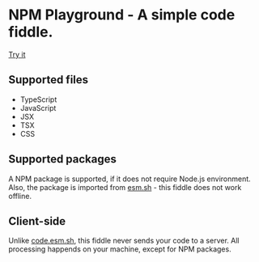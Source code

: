 # NPM Playground - A simple code fiddle.

[Try it](https://npm-playground.web.app)

## Supported files
- TypeScript
- JavaScript
- JSX
- TSX
- CSS

## Supported packages
A NPM package is supported, if it does not require Node.js environment. Also, the package is imported from [esm.sh](https://esm.sh/) - this fiddle does not work offline.

## Client-side
Unlike [code.esm.sh](https://code.esm.sh/), this fiddle never sends your code to a server. All processing happends on your machine, except for NPM packages.